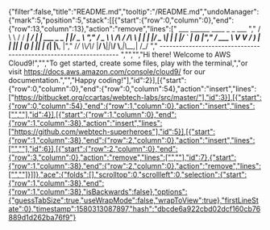 {"filter":false,"title":"README.md","tooltip":"/README.md","undoManager":{"mark":5,"position":5,"stack":[[{"start":{"row":0,"column":0},"end":{"row":13,"column":13},"action":"remove","lines":["         ___        ______     ____ _                 _  ___  ","        / \\ \\      / / ___|   / ___| | ___  _   _  __| |/ _ \\ ","       / _ \\ \\ /\\ / /\\___ \\  | |   | |/ _ \\| | | |/ _` | (_) |","      / ___ \\ V  V /  ___) | | |___| | (_) | |_| | (_| |\\__, |","     /_/   \\_\\_/\\_/  |____/   \\____|_|\\___/ \\__,_|\\__,_|  /_/ "," ----------------------------------------------------------------- ","","","Hi there! Welcome to AWS Cloud9!","","To get started, create some files, play with the terminal,","or visit https://docs.aws.amazon.com/console/cloud9/ for our documentation.","","Happy coding!"],"id":2}],[{"start":{"row":0,"column":0},"end":{"row":0,"column":54},"action":"insert","lines":["https://bitbucket.org/ccartas/webtech-labs/src/master/"],"id":3}],[{"start":{"row":0,"column":54},"end":{"row":1,"column":0},"action":"insert","lines":["",""],"id":4}],[{"start":{"row":1,"column":0},"end":{"row":1,"column":38},"action":"insert","lines":["https://github.com/webtech-superheroes"],"id":5}],[{"start":{"row":1,"column":38},"end":{"row":2,"column":0},"action":"insert","lines":["",""],"id":6}],[{"start":{"row":2,"column":0},"end":{"row":3,"column":0},"action":"remove","lines":["",""],"id":7},{"start":{"row":1,"column":38},"end":{"row":2,"column":0},"action":"remove","lines":["",""]}]]},"ace":{"folds":[],"scrolltop":0,"scrollleft":0,"selection":{"start":{"row":1,"column":38},"end":{"row":1,"column":38},"isBackwards":false},"options":{"guessTabSize":true,"useWrapMode":false,"wrapToView":true},"firstLineState":0},"timestamp":1580313087897,"hash":"dbcde6a922cbd02dcf160cb76889d1d262ba76f9"}
